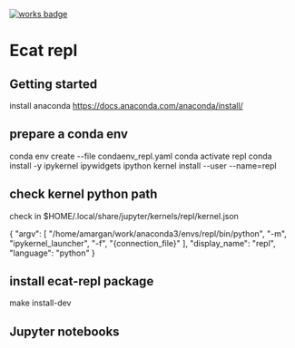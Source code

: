 [![works badge](https://cdn.jsdelivr.net/gh/nikku/works-on-my-machine@v0.2.0/badge.svg)](https://github.com/nikku/works-on-my-machine)

# Ecat repl

## Getting started

install anaconda <https://docs.anaconda.com/anaconda/install/>

## prepare a conda env

conda env create --file condaenv_repl.yaml
conda activate repl
conda install -y ipykernel ipywidgets
ipython kernel install --user --name=repl

## check kernel python path

check in $HOME/.local/share/jupyter/kernels/repl/kernel.json

{
 "argv": [
  "/home/amargan/work/anaconda3/envs/repl/bin/python",
  "-m",
  "ipykernel_launcher",
  "-f",
  "{connection_file}"
 ],
 "display_name": "repl",
 "language": "python"
}

## install ecat-repl package

make install-dev

## Jupyter notebooks
